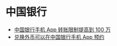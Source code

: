 # 中国银行

* [中国银行手机 App 转账限制提高到 100 万](中国银行手机App转账限制提高到100万.md)
* [兑换外币可以在中国银行手机 App 预约](兑换外币可以在中国银行手机App预约.md)

